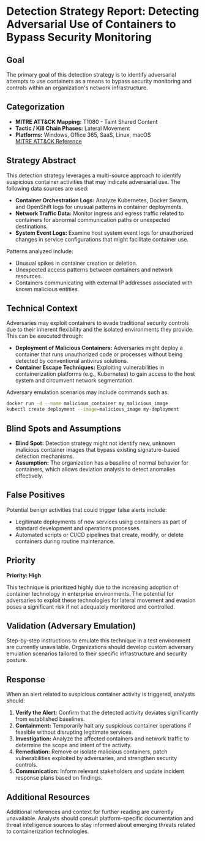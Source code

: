 # Detection Strategy Report: Detecting Adversarial Use of Containers to Bypass Security Monitoring

## Goal
The primary goal of this detection strategy is to identify adversarial attempts to use containers as a means to bypass security monitoring and controls within an organization's network infrastructure.

## Categorization

- **MITRE ATT&CK Mapping:** T1080 - Taint Shared Content
- **Tactic / Kill Chain Phases:** Lateral Movement
- **Platforms:** Windows, Office 365, SaaS, Linux, macOS  
[MITRE ATT&CK Reference](https://attack.mitre.org/techniques/T1080)

## Strategy Abstract

This detection strategy leverages a multi-source approach to identify suspicious container activities that may indicate adversarial use. The following data sources are used:

- **Container Orchestration Logs:** Analyze Kubernetes, Docker Swarm, and OpenShift logs for unusual patterns in container deployments.
- **Network Traffic Data:** Monitor ingress and egress traffic related to containers for abnormal communication paths or unexpected destinations.
- **System Event Logs:** Examine host system event logs for unauthorized changes in service configurations that might facilitate container use.

Patterns analyzed include:

- Unusual spikes in container creation or deletion.
- Unexpected access patterns between containers and network resources.
- Containers communicating with external IP addresses associated with known malicious entities.

## Technical Context

Adversaries may exploit containers to evade traditional security controls due to their inherent flexibility and the isolated environments they provide. This can be executed through:

- **Deployment of Malicious Containers:** Adversaries might deploy a container that runs unauthorized code or processes without being detected by conventional antivirus solutions.
- **Container Escape Techniques:** Exploiting vulnerabilities in containerization platforms (e.g., Kubernetes) to gain access to the host system and circumvent network segmentation.

Adversary emulation scenarios may include commands such as:

```bash
docker run -d --name malicious_container my_malicious_image
kubectl create deployment --image=malicious_image my-deployment
```

## Blind Spots and Assumptions

- **Blind Spot:** Detection strategy might not identify new, unknown malicious container images that bypass existing signature-based detection mechanisms.
- **Assumption:** The organization has a baseline of normal behavior for containers, which allows deviation analysis to detect anomalies effectively.

## False Positives

Potential benign activities that could trigger false alerts include:

- Legitimate deployments of new services using containers as part of standard development and operations processes.
- Automated scripts or CI/CD pipelines that create, modify, or delete containers during routine maintenance.

## Priority
**Priority: High**

This technique is prioritized highly due to the increasing adoption of container technology in enterprise environments. The potential for adversaries to exploit these technologies for lateral movement and evasion poses a significant risk if not adequately monitored and controlled.

## Validation (Adversary Emulation)
Step-by-step instructions to emulate this technique in a test environment are currently unavailable. Organizations should develop custom adversary emulation scenarios tailored to their specific infrastructure and security posture.

## Response
When an alert related to suspicious container activity is triggered, analysts should:

1. **Verify the Alert:** Confirm that the detected activity deviates significantly from established baselines.
2. **Containment:** Temporarily halt any suspicious container operations if feasible without disrupting legitimate services.
3. **Investigation:** Analyze the affected containers and network traffic to determine the scope and intent of the activity.
4. **Remediation:** Remove or isolate malicious containers, patch vulnerabilities exploited by adversaries, and strengthen security controls.
5. **Communication:** Inform relevant stakeholders and update incident response plans based on findings.

## Additional Resources
Additional references and context for further reading are currently unavailable. Analysts should consult platform-specific documentation and threat intelligence sources to stay informed about emerging threats related to containerization technologies.